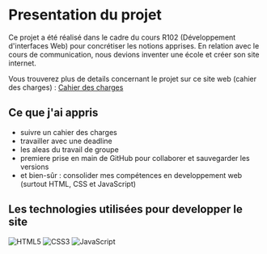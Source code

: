# Presentation du projet 

Ce projet a été réalisé dans le cadre du cours R102 (Développement d'interfaces Web) pour concrétiser les notions apprises.
En relation avec le cours de communication, nous devions inventer une école et créer son site internet. 

Vous trouverez plus de details concernant le projet sur ce site web (cahier des charges) : [Cahier des charges](https://webdev.iut-orsay.fr/cwac/#pages)

## Ce que j'ai appris 

- suivre un cahier des charges
- travailler avec une deadline
- les aleas du travail de groupe
- premiere prise en main de GitHub pour collaborer et sauvegarder les versions
- et bien-sûr : consolider mes compétences en developpement web (surtout HTML, CSS et JavaScript)

## Les technologies utilisées pour developper le site 
![HTML5](https://img.shields.io/badge/html5-%23E34F26.svg?style=for-the-badge&logo=html5&logoColor=white) ![CSS3](https://img.shields.io/badge/css3-%231572B6.svg?style=for-the-badge&logo=css3&logoColor=white) ![JavaScript](https://img.shields.io/badge/javascript-%23323330.svg?style=for-the-badge&logo=javascript&logoColor=%23F7DF1E) 
